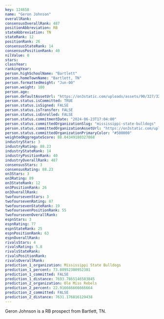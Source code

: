 ```yaml
---
key: 124658
name: "Geron Johnson"
overallRank: 
consensusOverallRank: 487
positionAbbreviation: RB
stateAbbreviation: TN
stateRank: 12
positionRank: 26
consensusStateRank: 14
consensusPositionRank: 40
nilValue: 0
stars: 
classYear: 
rankingYear: 
person.highSchoolName: "Bartlett"
person.homeTownName: "Bartlett, TN"
person.formattedHeight: "Jun-00"
person.weight: 180
person.age: 
person.defaultAssetUrl: "https://on3static.com/uploads/assets/90/327/327090.png"
person.status.isCommitted: TRUE
person.status.isSigned: FALSE
person.status.isTransfer: FALSE
person.status.isEnrolled: FALSE
person.status.commitmentDate: "2024-06-23T17:04:00"
person.status.committedOrganizationSlug: "mississippi-state-bulldogs"
person.status.committedOrganizationAssetUrl: "https://on3static.com/uploads/assets/526/238/238526.svg"
person.status.committedOrganizationPrimaryColor: "#500000"
weightedAggregateScore: 88.04349180327868
industryStars: 3
industryRating: 88.23
industryStateRank: 14
industryPositionRank: 40
industryOverallRank: 487
consensusStars: 3
consensusRating: 88.23
on3Stars: 3
on3Rating: 89
on3StateRank: 12
on3PositionRank: 26
on3OverallRank: 
twofoursevenStars: 3
twofoursevenRating: 87
twofoursevenStateRank: 19
twofoursevenPositionRank: 55
twofoursevenOverallRank: 
espnStars: 3
espnRating: 77
espnStateRank: 25
espnPositionRank: 63
espnOverallRank: 
rivalsStars: 4
rivalsRating: 5.8
rivalsStateRank: 
rivalsPositionRank: 
rivalsOverallRank: 
prediction_1_organization: Mississippi State Bulldogs
prediction_1_percent: 73.80952380952381
prediction_1_committed: FALSE
prediction_1_distance: 7693.7865146583845
prediction_2_organization: Ole Miss Rebels
prediction_2_percent: 22.916666666666664
prediction_2_committed: FALSE
prediction_2_distance: 7631.176816129438
---
```

Geron Johnson is a RB prospect from Bartlett, TN.